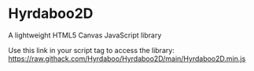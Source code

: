 # Hyrdaboo2D
A lightweight HTML5 Canvas JavaScript library

Use this link in your script tag to access the library: https://raw.githack.com/Hyrdaboo/Hyrdaboo2D/main/Hyrdaboo2D.min.js
